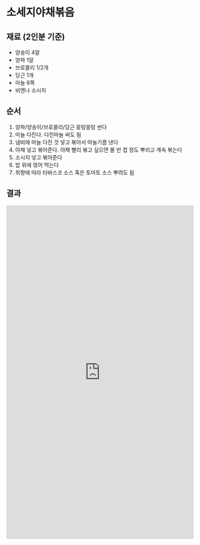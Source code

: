 # 소세지야채볶음 #

## 재료 (2인분 기준) ##

* 양송이 4알
* 양파 1알
* 브로콜리 1/2개
* 당근 1개
* 마늘 6쪽
* 비엔나 소시지


## 순서 ##

1. 양파/양송이/브로콜리/당근 뭉텅뭉텅 썬다
1. 마늘 다진다. 다진마늘 써도 됨
1. 냄비에 마늘 다진 것 넣고 볶아서 마늘기름 낸다
1. 야채 넣고 볶아준다. 야채 빨리 볶고 싶으면 물 반 컵 정도 뿌리고 계속 볶는다
1. 소시지 넣고 볶아준다
1. 밥 위에 얹어 먹는다
1. 취향에 따라 타바스코 소스 혹은 토마토 소스 뿌려도 됨


## 결과 ##

<iframe width="496" height="881" src="https://www.youtube.com/embed/y7452oMjv8c" title="#소시지야채볶음 | #생존요리 | #독거중년프로젝트 | #shorts" frameborder="0" allow="accelerometer; autoplay; clipboard-write; encrypted-media; gyroscope; picture-in-picture; web-share" allowfullscreen></iframe>
